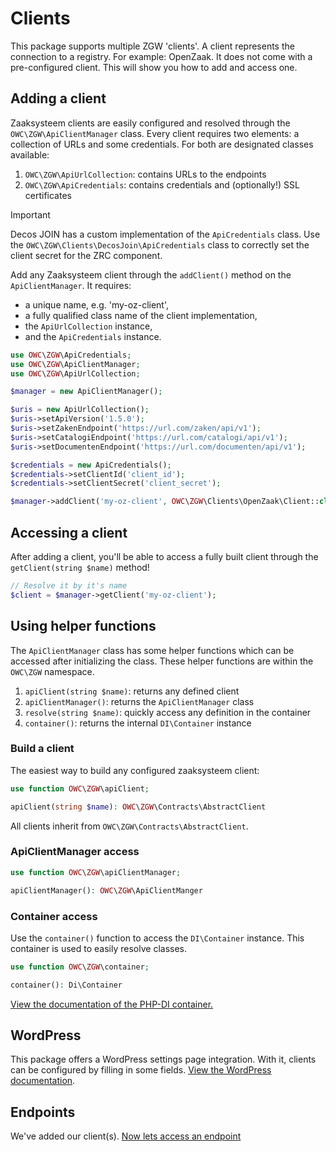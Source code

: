 # Clients

This package supports multiple ZGW 'clients'. A client represents the connection to a registry. For example: OpenZaak. It does not come with a pre-configured client. This will show you how to add and access one.

## Adding a client

Zaaksysteem clients are easily configured and resolved through the `OWC\ZGW\ApiClientManager` class. Every client requires two elements: a collection of URLs and some credentials. For both are designated classes available:

1. `OWC\ZGW\ApiUrlCollection`: contains URLs to the endpoints
2. `OWC\ZGW\ApiCredentials`: contains credentials and (optionally!) SSL certificates

> [!IMPORTANT]
> Decos JOIN has a custom implementation of the `ApiCredentials` class. Use the `OWC\ZGW\Clients\DecosJoin\ApiCredentials` class to correctly set the client secret for the ZRC component.

Add any Zaaksysteem client through the `addClient()` method on the `ApiClientManager`. It requires:

- a unique name, e.g. 'my-oz-client',
- a fully qualified class name of the client implementation,
- the `ApiUrlCollection` instance,
- and the `ApiCredentials` instance.

```php
use OWC\ZGW\ApiCredentials;
use OWC\ZGW\ApiClientManager;
use OWC\ZGW\ApiUrlCollection;

$manager = new ApiClientManager();

$uris = new ApiUrlCollection();
$uris->setApiVersion('1.5.0');
$uris->setZakenEndpoint('https://url.com/zaken/api/v1');
$uris->setCatalogiEndpoint('https://url.com/catalogi/api/v1');
$uris->setDocumentenEndpoint('https://url.com/documenten/api/v1');

$credentials = new ApiCredentials();
$credentials->setClientId('client_id');
$credentials->setClientSecret('client_secret');

$manager->addClient('my-oz-client', OWC\ZGW\Clients\OpenZaak\Client::class, $credentials, $uris);
```

## Accessing a client
After adding a client, you'll be able to access a fully built client through the `getClient(string $name)` method!

```php
// Resolve it by it's name
$client = $manager->getClient('my-oz-client');
```

## Using helper functions
The `ApiClientManager` class has some helper functions which can be accessed after initializing the class. These helper functions are within the `OWC\ZGW` namespace.

1. `apiClient(string $name)`: returns any defined client
2. `apiClientManager()`: returns the `ApiClientManager` class
3. `resolve(string $name)`: quickly access any definition in the container
4. `container()`: returns the internal `DI\Container` instance

### Build a client
The easiest way to build any configured zaaksysteem client:

```php
use function OWC\ZGW\apiClient;

apiClient(string $name): OWC\ZGW\Contracts\AbstractClient
```

All clients inherit from `OWC\ZGW\Contracts\AbstractClient`. 

### ApiClientManager access

```php
use function OWC\ZGW\apiClientManager;

apiClientManager(): OWC\ZGW\ApiClientManger
```

### Container access

Use the `container()` function to access the `DI\Container` instance. This container is used to easily resolve classes. 

```php
use function OWC\ZGW\container;

container(): Di\Container
```

[View the documentation of the PHP-DI container.](https://php-di.org/doc/container.html)

## WordPress

This package offers a WordPress settings page integration. With it, clients can be configured by filling in some fields. [View the WordPress documentation](wordpress.md).

## Endpoints

We've added our client(s). [Now lets access an endpoint](endpoints.md)